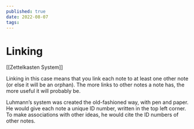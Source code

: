 ```yaml
---
published: true
date: 2022-08-07
tags:
---
```



# Linking

[[Zettelkasten System]]

Linking in this case means that you link each note to at least one other note (or else it will be an orphan). The more links to other notes a note has, the more useful it will probably be.

Luhmann’s system was created the old-fashioned way, with pen and paper. He would give each note a unique ID number, written in the top left corner. To make associations with other ideas, he would cite the ID numbers of other notes.